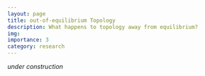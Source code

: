 ```yaml
---
layout: page
title: out-of-equilibrium Topology
description: What happens to topology away from equilibrium?
img:
importance: 3
category: research
---
```


_under construction_